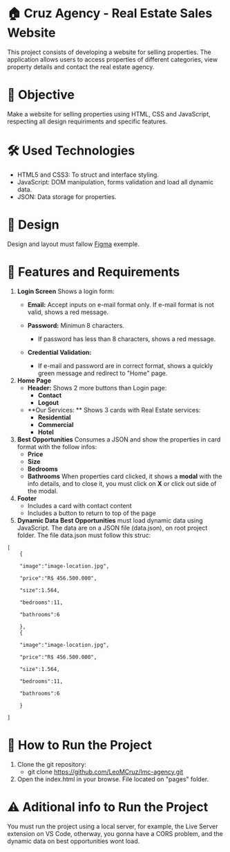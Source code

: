 # :house: Cruz Agency - Real Estate Sales Website
This project consists of developing a website for selling properties. The application allows users to access properties of different categories, view property details and contact the real estate agency.

# :dart: Objective
Make a website for selling properties using HTML, CSS and JavaScript, respecting all design requiriments and specific features. 

# :hammer_and_wrench: Used Technologies
- HTML5 and CSS3: To struct and interface styling.
- JavaScript: DOM manipulation, forms validation and load all dynamic data.
- JSON: Data storage for properties.
#  🎨 Design
Design and layout must fallow [Figma](https://www.figma.com/design/DcN3r94ztepdaXn5ImudiV/Compass-UOL---PB-OUT24---Desafio-I?node-id=1-2&t=0tv36jX3JqGTl1oW-0) exemple.

# :bookmark_tabs: Features and Requirements
1.  **Login Screen**
Shows a login form:
	+ **Email:** Accept inputs on e-mail format only.
		 If e-mail format is not valid, shows a red message.
	+ **Password:** Minimun 8 characters.
		+ If password has less than 8 characters, shows a red message.

	+ **Credential Validation:**
		+ If e-mail and password are in correct format, shows a quickly green message
		  and redirect to "Home" page.
2. **Home Page**
	+ **Header:** Shows 2 more buttons than Login page:
		+ **Contact**
		+ **Logout**
	+ **Our Services: ** Shows 3 cards with Real Estate services:
		+ **Residential**
		+  **Commercial**
		+  **Hotel**
3. **Best Opportunities**
Consumes a JSON and show the properties in card format with the follow infos:
	+ **Price**
	+  **Size**
	+  **Bedrooms**
	+  **Bathrooms**
When properties card clicked, it shows a **modal** with the info details, and to close it, you must click on **X** or click out side of the modal.
4. **Footer**
	+ Includes a card with contact content
	+ Includes a button to return to top of the page
5. **Dynamic Data**
	**Best Opportunities** must load dynamic data using JavaScript. The data are on a JSON file (data.json), on root project folder.
	The file data.json must follow this struc: 
````
[
	{

	"image":"image-location.jpg",

	"price":"R$ 456.500.000",

	"size":1.564,

	"bedrooms":11,

	"bathrooms":6

	},
	{

	"image":"image-location.jpg",

	"price":"R$ 456.500.000",

	"size":1.564,

	"bedrooms":11,

	"bathrooms":6

	}

]
````
# :rocket: How to Run the Project
1. Clone the git repository:
	+ git clone https://github.com/LeoMCruz/lmc-agency.git
2. Open the index.html in your browse. File located on "pages" folder.

# :warning: Aditional info to Run the Project
You must run the project using a local server, for example, the Live Server extension on VS Code, otherway, you gonna have a CORS problem, and the dynamic data on best opportunities wont load.


